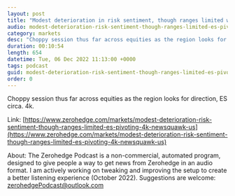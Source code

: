 ```yaml
---
layout: post
title: "Modest deterioration in risk sentiment, though ranges limited with ES pivoting 4k - Newsquawk US Market Open"
audio: modest-deterioration-risk-sentiment-though-ranges-limited-es-pivoting-4k-newsquawk-us-0
category: markets
desc: "Choppy session thus far across equities as the region looks for direction, ES circa. 4k."
duration: 00:10:54
length: 654
datetime: Tue, 06 Dec 2022 11:13:00 +0000
tags: podcast
guid: modest-deterioration-risk-sentiment-though-ranges-limited-es-pivoting-4k-newsquawk-us-0
order: 0
---
```

Choppy session thus far across equities as the region looks for direction, ES circa. 4k.

Link: [https://www.zerohedge.com/markets/modest-deterioration-risk-sentiment-though-ranges-limited-es-pivoting-4k-newsquawk-us](https://www.zerohedge.com/markets/modest-deterioration-risk-sentiment-though-ranges-limited-es-pivoting-4k-newsquawk-us)

About: The Zerohedge Podcast is a non-commercial, automated program, designed to give people a way to get news from Zerohedge in an audio format.  I am actively working on tweaking and improving the setup to create a better listening experience (October 2022).  Suggestions are welcome: [zerohedgePodcast@outlook.com](mailto:zerohedgePodcast@outlook.com)